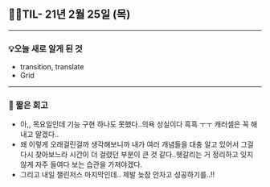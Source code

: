 ## 👩‍💻TIL- 21년 2월 25일 (목)

---

### 💡오늘 새로 알게 된 것

- transition, translate
- Grid

---

### 📝 짧은 회고

- 아,, 목요일인데 기능 구현 하나도 못했다..의욕 상실이다 흑흑 ㅜㅜ 캐러셀은 꼭 해내고 말겠다..
- 왜 이렇게 오래걸린걸까 생각해보니까 내가 여러 개념들을 대충 알고 있어서 그걸 다시 찾아보느라 시간이 더 걸렸던 부분이 큰 것 같다..헷갈리는 거 정리하고 잊지 않게 자주 들여다 보는 습관을 가져야겠다.
- 그리고 내일 챌린저스 마지막인데.. 제발 늦잠 안자고 성공하기를..!!
